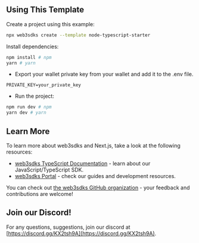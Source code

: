 ## Using This Template

Create a project using this example:

```bash
npx web3sdks create --template node-typescript-starter
```

Install dependencies:

```bash
npm install # npm
yarn # yarn
```

- Export your wallet private key from your wallet and add it to the .env file.

```env
PRIVATE_KEY=your_private_key
```

- Run the project:

```bash
npm run dev # npm
yarn dev # yarn
```

## Learn More

To learn more about web3sdks and Next.js, take a look at the following resources:

- [web3sdks TypeScript Documentation](https://docs.web3sdks.com/typescript) - learn about our JavaScript/TypeScript SDK.
- [web3sdks Portal](https://docs.web3sdks.com) - check our guides and development resources.

You can check out [the web3sdks GitHub organization](https://github.com/web3sdks) - your feedback and contributions are welcome!

## Join our Discord!

For any questions, suggestions, join our discord at [https://discord.gg/KX2tsh9A](https://discord.gg/KX2tsh9A).
